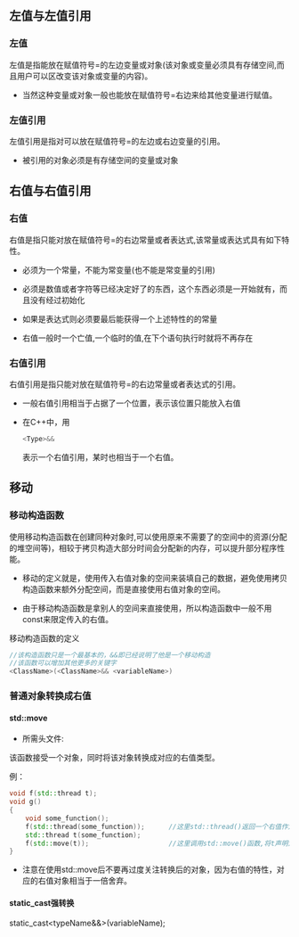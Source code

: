 ## 左值与左值引用
### 左值
左值是指能放在赋值符号=的左边变量或对象(该对象或变量必须具有存储空间,而且用户可以区改变该对象或变量的内容)。

* 当然这种变量或对象一般也能放在赋值符号=右边来给其他变量进行赋值。

### 左值引用
左值引用是指对可以放在赋值符号=的左边或右边变量的引用。

* 被引用的对象必须是有存储空间的变量或对象

## 右值与右值引用
### 右值
右值是指只能对放在赋值符号=的右边常量或者表达式,该常量或表达式具有如下特性。

* 必须为一个常量，不能为常变量(也不能是常变量的引用)  

* 必须是数值或者字符等已经决定好了的东西，这个东西必须是一开始就有，而且没有经过初始化

* 如果是表达式则必须要最后能获得一个上述特性的的常量

* 右值一般时一个亡值,一个临时的值,在下个语句执行时就将不再存在

### 右值引用
右值引用是指只能对放在赋值符号=的右边常量或者表达式的引用。

* 一般右值引用相当于占据了一个位置，表示该位置只能放入右值

* 在C++中，用 

  ```c++
  <Type>&&
  ```

   表示一个右值引用，某时也相当于一个右值。


## 移动
### 移动构造函数
使用移动构造函数在创建同种对象时,可以使用原来不需要了的空间中的资源(分配的堆空间等)，相较于拷贝构造大部分时间会分配新的内存，可以提升部分程序性能。

* 移动的定义就是，使用传入右值对象的空间来装填自己的数据，避免使用拷贝构造函数来额外分配空间，而是直接使用右值对象的空间。

* 由于移动构造函数是拿别人的空间来直接使用，所以构造函数中一般不用const来限定传入的右值。

移动构造函数的定义

```c++
//该构造函数只是一个最基本的，&&即已经说明了他是一个移动构造
//该函数可以增加其他更多的关键字
<ClassName>(<ClassName>&& <variableName>)
```

### 普通对象转换成右值
#### std::move
* 所需头文件: <utility>  

该函数接受一个对象，同时将该对象转换成对应的右值类型。

例：

```c++
void f(std::thread t);					
void g()
{
	void some_function();
	f(std::thread(some_function));		//这里std::thread()返回一个右值作为f函数的参数
	std::thread t(some_function);
	f(std::move(t));					//这里调用std::move()函数,将t声明为一个右值,并且可能要之后在f中传递,修改t的值
}
```

* 注意在使用std::move后不要再过度关注转换后的对象，因为右值的特性，对应的右值对象相当于一倍舍弃。


#### static_cast强转换

static_cast<typeName&&>(variableName);